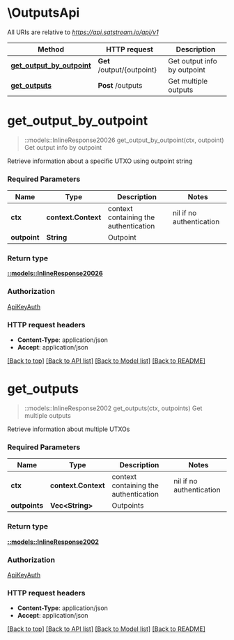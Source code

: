 # \OutputsApi

All URIs are relative to *https://api.satstream.io/api/v1*

Method | HTTP request | Description
------------- | ------------- | -------------
[**get_output_by_outpoint**](OutputsApi.md#get_output_by_outpoint) | **Get** /output/{outpoint} | Get output info by outpoint
[**get_outputs**](OutputsApi.md#get_outputs) | **Post** /outputs | Get multiple outputs


# **get_output_by_outpoint**
> ::models::InlineResponse20026 get_output_by_outpoint(ctx, outpoint)
Get output info by outpoint

Retrieve information about a specific UTXO using outpoint string

### Required Parameters

Name | Type | Description  | Notes
------------- | ------------- | ------------- | -------------
 **ctx** | **context.Context** | context containing the authentication | nil if no authentication
  **outpoint** | **String**| Outpoint | 

### Return type

[**::models::InlineResponse20026**](inline_response_200_26.md)

### Authorization

[ApiKeyAuth](../README.md#ApiKeyAuth)

### HTTP request headers

 - **Content-Type**: application/json
 - **Accept**: application/json

[[Back to top]](#) [[Back to API list]](../README.md#documentation-for-api-endpoints) [[Back to Model list]](../README.md#documentation-for-models) [[Back to README]](../README.md)

# **get_outputs**
> ::models::InlineResponse2002 get_outputs(ctx, outpoints)
Get multiple outputs

Retrieve information about multiple UTXOs

### Required Parameters

Name | Type | Description  | Notes
------------- | ------------- | ------------- | -------------
 **ctx** | **context.Context** | context containing the authentication | nil if no authentication
  **outpoints** | **Vec&lt;String&gt;**| Outpoints | 

### Return type

[**::models::InlineResponse2002**](inline_response_200_2.md)

### Authorization

[ApiKeyAuth](../README.md#ApiKeyAuth)

### HTTP request headers

 - **Content-Type**: application/json
 - **Accept**: application/json

[[Back to top]](#) [[Back to API list]](../README.md#documentation-for-api-endpoints) [[Back to Model list]](../README.md#documentation-for-models) [[Back to README]](../README.md)

